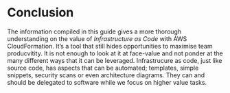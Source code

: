 # Conclusion
The information compiled in this guide gives a more thorough understanding on the value of _Infrastructure as Code_ with AWS CloudFormation. It’s a tool that still hides opportunities to maximise team producvitity. It is not enough to look at it at face-value and not ponder at the many different ways that it can be leveraged. Infrastrucure as code, just like source code, has aspects that can be automated; templates, simple snippets, security scans or even architecture diagrams. They can and should be delegated to software while we focus on higher value tasks.

